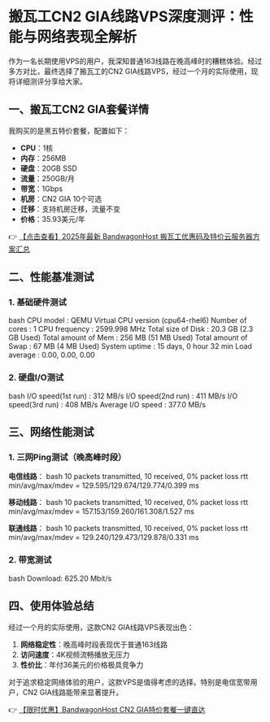 # 搬瓦工CN2 GIA线路VPS深度测评：性能与网络表现全解析

作为一名长期使用VPS的用户，我深知普通163线路在晚高峰时的糟糕体验。经过多方对比，最终选择了搬瓦工的CN2 GIA线路VPS，经过一个月的实际使用，现将详细测评分享给大家。

## 一、搬瓦工CN2 GIA套餐详情

我购买的是黑五特价套餐，配置如下：

- **CPU**：1核
- **内存**：256MB
- **硬盘**：20GB SSD
- **流量**：250GB/月
- **带宽**：1Gbps
- **机房**：CN2 GIA 10个可选
- **迁移**：支持机房迁移，流量不变
- **价格**：35.93美元/年

👉 [【点击查看】2025年最新 BandwagonHost 搬瓦工优惠码及特价云服务器方案汇总](https://bit.ly/banwagon)

## 二、性能基准测试

### 1. 基础硬件测试
bash
CPU model            : QEMU Virtual CPU version (cpu64-rhel6)
Number of cores      : 1
CPU frequency        : 2599.998 MHz
Total size of Disk   : 20.3 GB (2.3 GB Used)
Total amount of Mem  : 256 MB (51 MB Used)
Total amount of Swap : 67 MB (4 MB Used)
System uptime        : 15 days, 0 hour 32 min
Load average         : 0.00, 0.00, 0.00

### 2. 硬盘I/O测试
bash
I/O speed(1st run)   : 312 MB/s
I/O speed(2nd run)   : 411 MB/s
I/O speed(3rd run)   : 408 MB/s
Average I/O speed    : 377.0 MB/s

## 三、网络性能测试

### 1. 三网Ping测试（晚高峰时段）

**电信线路**：
bash
10 packets transmitted, 10 received, 0% packet loss
rtt min/avg/max/mdev = 129.595/129.674/129.774/0.399 ms

**移动线路**：
bash
10 packets transmitted, 10 received, 0% packet loss
rtt min/avg/max/mdev = 157.153/159.260/161.308/1.527 ms

**联通线路**：
bash
10 packets transmitted, 10 received, 0% packet loss
rtt min/avg/max/mdev = 129.240/129.473/129.878/0.331 ms

### 2. 带宽测试
bash
Download: 625.20 Mbit/s

## 四、使用体验总结

经过一个月的实际使用，这款CN2 GIA线路VPS表现出色：

1. **网络稳定性**：晚高峰时段表现优于普通163线路
2. **访问速度**：4K视频流畅播放无压力
3. **性价比**：年付36美元的价格极具竞争力

对于追求稳定网络体验的用户，这款VPS是值得考虑的选择。特别是电信宽带用户，CN2 GIA线路能带来显著提升。

👉 [【限时优惠】BandwagonHost CN2 GIA特价套餐一键直达](https://bit.ly/banwagon)
